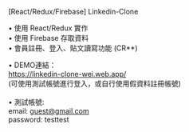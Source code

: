 [React/Redux/Firebase] Linkedin-Clone

• 使用 React/Redux 實作<br/>
• 使用 Firebase 存取資料<br/>
• 會員註冊、登入、貼文讀寫功能 (CR**)<br/>

• DEMO連結：<br/>
https://linkedin-clone-wei.web.app/<br/>
(可使用測試帳號進行登入，或自行使用假資料註冊帳號)<br/><br/>
• 測試帳號: <br/>
email: guest@gmail.com<br/>
password: testtest<br/>
